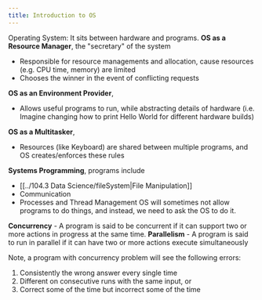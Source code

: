 ```yaml
---
title: Introduction to OS
---
```

Operating System: It sits between hardware and programs. 
**OS as a Resource Manager**, the "secretary" of the system
- Responsible for resource managements and allocation, cause resources (e.g. CPU time, memory) are limited
- Chooses the winner in the event of conflicting requests

**OS as an Environment Provider**, 
- Allows useful programs to run, while abstracting details of hardware (i.e. Imagine changing how to print Hello World for different hardware builds)

**OS as a Multitasker**,
- Resources (like Keyboard) are shared between multiple programs, and OS creates/enforces these rules

**Systems Programming**, programs include
- [[../104.3 Data Science/fileSystem|File Manipulation]]
- Communication
- Processes and Thread Management
OS will sometimes not allow programs to do things, and instead, we need to ask the OS to do it.

**Concurrency** - A program is said to be concurrent if it can support two or more actions in progress at the same time.
**Parallelism** - A program is said to run in parallel if it can have two or more actions execute simultaneously

Note, a program with concurrency problem will see the following errors:
1. Consistently the wrong answer every single time  
2. Different on consecutive runs with the same input, or  
3. Correct some of the time but incorrect some of the time